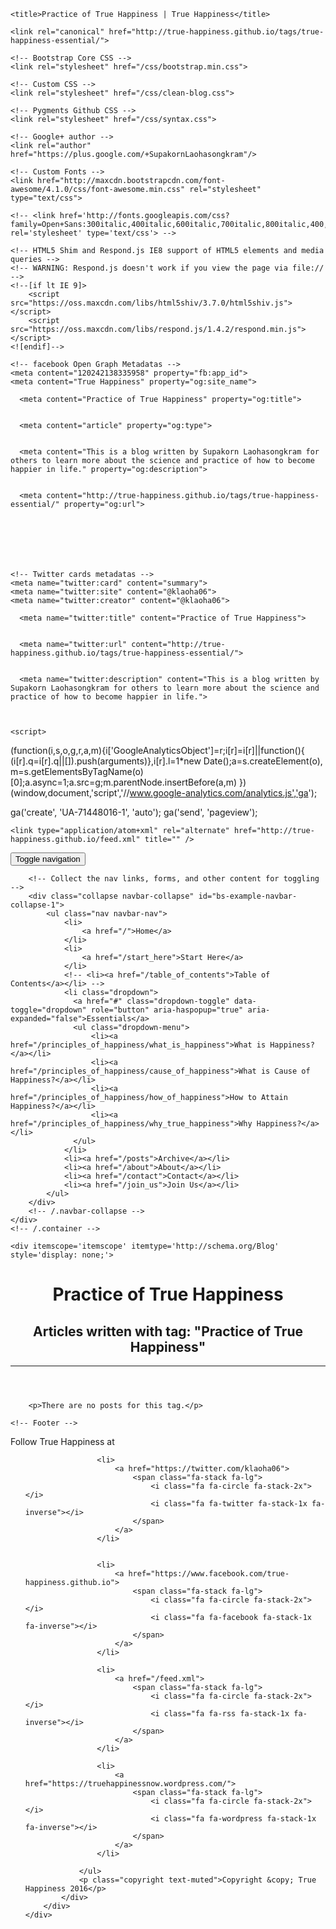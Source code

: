<!DOCTYPE html>
<html lang="en">

<head>
    <meta charset="utf-8">
    <meta http-equiv="X-UA-Compatible" content="IE=edge">
    <meta name="viewport" content="width=device-width, initial-scale=1">
    <meta name="description" content="This is a blog written by Supakorn Laohasongkram for others to learn more about the science and practice of how to become happier in life.">
    <link rel="alternate" href="http://true-happiness.github.io/tags/true-happiness-essential/" hreflang="en" />

    <title>Practice of True Happiness | True Happiness</title>

    <link rel="canonical" href="http://true-happiness.github.io/tags/true-happiness-essential/">

    <!-- Bootstrap Core CSS -->
    <link rel="stylesheet" href="/css/bootstrap.min.css">

    <!-- Custom CSS -->
    <link rel="stylesheet" href="/css/clean-blog.css">

    <!-- Pygments Github CSS -->
    <link rel="stylesheet" href="/css/syntax.css">

    <!-- Google+ author -->
    <link rel="author" href="https://plus.google.com/+SupakornLaohasongkram"/>

    <!-- Custom Fonts -->
    <link href="http://maxcdn.bootstrapcdn.com/font-awesome/4.1.0/css/font-awesome.min.css" rel="stylesheet" type="text/css">
<!--     <link href='http://fonts.googleapis.com/css?family=Lora:400,700,400italic,700italic' rel='stylesheet' type='text/css'> -->
    <!-- <link href='http://fonts.googleapis.com/css?family=Open+Sans:300italic,400italic,600italic,700italic,800italic,400,300,600,700,800' rel='stylesheet' type='text/css'> -->

    <!-- HTML5 Shim and Respond.js IE8 support of HTML5 elements and media queries -->
    <!-- WARNING: Respond.js doesn't work if you view the page via file:// -->
    <!--[if lt IE 9]>
        <script src="https://oss.maxcdn.com/libs/html5shiv/3.7.0/html5shiv.js"></script>
        <script src="https://oss.maxcdn.com/libs/respond.js/1.4.2/respond.min.js"></script>
    <![endif]-->

    <!-- facebook Open Graph Metadatas -->
    <meta content="120242138335958" property="fb:app_id">
    <meta content="True Happiness" property="og:site_name">
    
      <meta content="Practice of True Happiness" property="og:title">
    
    
      <meta content="article" property="og:type">
    
    
      <meta content="This is a blog written by Supakorn Laohasongkram for others to learn more about the science and practice of how to become happier in life." property="og:description">
    
    
      <meta content="http://true-happiness.github.io/tags/true-happiness-essential/" property="og:url">
    
    
    
    
    


    <!-- Twitter cards metadatas -->
    <meta name="twitter:card" content="summary">
    <meta name="twitter:site" content="@klaoha06">
    <meta name="twitter:creator" content="@klaoha06">
    
      <meta name="twitter:title" content="Practice of True Happiness">
    
    
      <meta name="twitter:url" content="http://true-happiness.github.io/tags/true-happiness-essential/">
    
    
      <meta name="twitter:description" content="This is a blog written by Supakorn Laohasongkram for others to learn more about the science and practice of how to become happier in life.">
    
    

    <script>
  (function(i,s,o,g,r,a,m){i['GoogleAnalyticsObject']=r;i[r]=i[r]||function(){
  (i[r].q=i[r].q||[]).push(arguments)},i[r].l=1*new Date();a=s.createElement(o),
  m=s.getElementsByTagName(o)[0];a.async=1;a.src=g;m.parentNode.insertBefore(a,m)
  })(window,document,'script','//www.google-analytics.com/analytics.js','ga');

  ga('create', 'UA-71448016-1', 'auto');
  ga('send', 'pageview');

</script>

    <link type="application/atom+xml" rel="alternate" href="http://true-happiness.github.io/feed.xml" title="" />

</head>

<body>
    <!-- Navigation -->
<nav class="navbar navbar-default navbar-custom navbar-fixed-top">
    <div class="container-fluid shadow">
        <!-- Brand and toggle get grouped for better mobile display -->
        <div class="navbar-header page-scroll">
            <button type="button" class="navbar-toggle" data-toggle="collapse" data-target="#bs-example-navbar-collapse-1">
                <span class="sr-only">Toggle navigation</span>
                <span class="icon-bar"></span>
                <span class="icon-bar"></span>
                <span class="icon-bar"></span>
            </button>
            <!-- <a class="navbar-brand" href="/">True Happiness</a> -->
        </div>

        <!-- Collect the nav links, forms, and other content for toggling -->
        <div class="collapse navbar-collapse" id="bs-example-navbar-collapse-1">
            <ul class="nav navbar-nav">
                <li>
                    <a href="/">Home</a>
                </li>
                <li>
                    <a href="/start_here">Start Here</a>
                </li>            
                <!-- <li><a href="/table_of_contents">Table of Contents</a></li> -->
                <li class="dropdown">
                  <a href="#" class="dropdown-toggle" data-toggle="dropdown" role="button" aria-haspopup="true" aria-expanded="false">Essentials</a>
                  <ul class="dropdown-menu">
                      <li><a href="/principles_of_happiness/what_is_happiness">What is Happiness?</a></li>
                      <li><a href="/principles_of_happiness/cause_of_happiness">What is Cause of Happiness?</a></li>
                      <li><a href="/principles_of_happiness/how_of_happiness">How to Attain Happiness?</a></li>
                      <li><a href="/principles_of_happiness/why_true_happiness">Why Happiness?</a></li>
                  </ul>
                </li>
                <li><a href="/posts">Archive</a></li>
                <li><a href="/about">About</a></li>
                <li><a href="/contact">Contact</a></li>
                <li><a href="/join_us">Join Us</a></li>
            </ul>
        </div>
        <!-- /.navbar-collapse -->
    </div>
    <!-- /.container -->
</nav>


    <div itemscope='itemscope' itemtype='http://schema.org/Blog' style='display: none;'>
<meta content='True Happiness' itemprop='name'/>
</div>

<div class="post-preview" itemprop='blogPost' itemscope='itemscope' itemtype='http://schema.org/BlogPosting'>
    <meta content="http://true-happiness.github.io" itemprop='blogId'/>
    <meta content="http://true-happiness.github.io/tags/true-happiness-essential/" itemprop='postId'/>
    <header class="intro-header">
        <div class="container">
            <div class="row">
                <div class="col-lg-8 col-lg-offset-2 col-md-10 col-md-offset-1">
                    <div class="post-heading">
                        <h1 class="text-uppercase" class="post-title" itemprop='name'>Practice of True Happiness</h1>
                        <h2 class="subheading">Articles written with tag: "Practice of True Happiness"</h2>
                        <hr class="rainbow">                        
                    </div>
                </div>
            </div>
        </div>
    </header>

<div id="post-content" class="container">
    
        <p>There are no posts for this tag.</p>
    
</div>
</div>

    <!-- Footer -->
<footer>
    <div class="container">
        <div class="row">
            <p class="text-center">Follow True Happiness at</p>
            <div class="col-lg-8 col-lg-offset-2 col-md-10 col-md-offset-1">
                <ul class="list-inline text-center">
                    
                    <li>
                        <a href="https://twitter.com/klaoha06">
                            <span class="fa-stack fa-lg">
                                <i class="fa fa-circle fa-stack-2x"></i>
                                <i class="fa fa-twitter fa-stack-1x fa-inverse"></i>
                            </span>
                        </a>
                    </li>
                    
                    
                    <li>
                        <a href="https://www.facebook.com/true-happiness.github.io">
                            <span class="fa-stack fa-lg">
                                <i class="fa fa-circle fa-stack-2x"></i>
                                <i class="fa fa-facebook fa-stack-1x fa-inverse"></i>
                            </span>
                        </a>
                    </li>
                    
                    <li>
                        <a href="/feed.xml">
                            <span class="fa-stack fa-lg">
                                <i class="fa fa-circle fa-stack-2x"></i>
                                <i class="fa fa-rss fa-stack-1x fa-inverse"></i>
                            </span>
                        </a>
                    </li>
                    
                    <li>
                        <a href="https://truehappinessnow.wordpress.com/">
                            <span class="fa-stack fa-lg">
                                <i class="fa fa-circle fa-stack-2x"></i>
                                <i class="fa fa-wordpress fa-stack-1x fa-inverse"></i>
                            </span>
                        </a>
                    </li>
                    
                </ul>
                <p class="copyright text-muted">Copyright &copy; True Happiness 2016</p>
            </div>
        </div>
    </div>
</footer>

<!-- jQuery -->
<script src="/js/jquery.min.js "></script>

<!-- Bootstrap Core JavaScript -->
<script src="/js/bootstrap.min.js "></script>

<!-- Custom Theme JavaScript -->
<script src="/js/clean-blog.min.js "></script>

</body>

</html>

